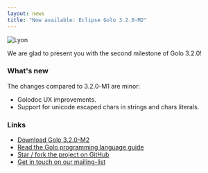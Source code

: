 ```yaml
---
layout: news
title: "Now available: Eclipse Golo 3.2.0-M2"
---
```


![Lyon](https://c2.staticflickr.com/8/7401/13985754337_3f7a05ec43_c_d.jpg)

We are glad to present you with the second milestone of Golo 3.2.0!

### What's new

The changes compared to 3.2.0-M1 are minor:

* Golodoc UX improvements.
* Support for unicode escaped chars in strings and chars literals.

### Links

* [Download Golo 3.2.0-M2](/download/)
* [Read the Golo programming language guide](/documentation/next)
* [Star / fork the project on GitHub](https://github.com/eclipse/golo-lang)
* [Get in touch on our mailing-list](https://dev.eclipse.org/mailman/listinfo/golo-dev)
